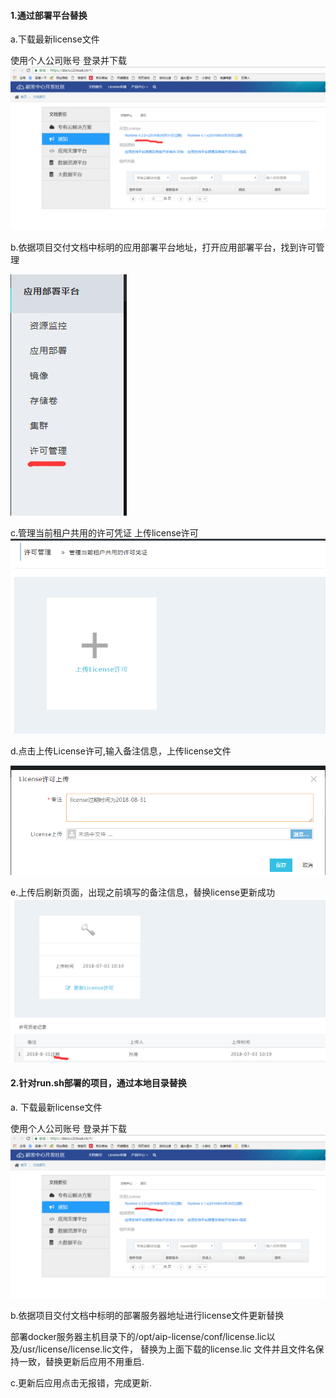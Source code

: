 #### **1.通过部署平台替换**

a.下载最新license文件

使用个人公司账号 登录并下载![](/assets/3.png)

b.依据项目交付文档中标明的应用部署平台地址，打开应用部署平台，找到许可管理

![](/assets/D8TWT5~MFPQQ3`{E_LKSEJF.png)

c.管理当前租户共用的许可凭证 上传license许可![](/assets/TIM图片20180702094121.png)

d.点击上传License许可,输入备注信息，上传license文件

![](/assets/22.png)

e.上传后刷新页面，出现之前填写的备注信息，替换license更新成功![](/assets/23.png)

#### **2.针对run.sh部署的项目，通过本地目录替换**

a. 下载最新license文件

使用个人公司账号 登录并下载![](/assets/3.png)

b.依据项目交付文档中标明的部署服务器地址进行license文件更新替换

部署docker服务器主机目录下的/opt/aip-license/conf/license.lic以及/usr/license/license.lic文件， 替换为上面下载的license.lic 文件并且文件名保持一致，替换更新后应用不用重启.

c.更新后应用点击无报错，完成更新. 

